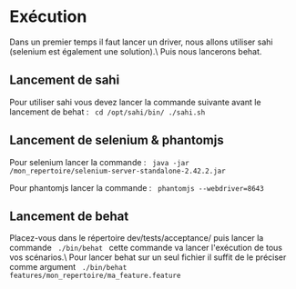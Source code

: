 # Exécution

Dans un premier temps il faut lancer un driver, nous allons utiliser sahi (selenium est également une solution).\\
Puis nous lancerons behat.

## Lancement de sahi

Pour utiliser sahi vous devez lancer la commande suivante avant le lancement de behat :
<code>
cd /opt/sahi/bin/
./sahi.sh
</code>

## Lancement de selenium & phantomjs

Pour selenium lancer la commande :
<code>
java -jar /mon_repertoire/selenium-server-standalone-2.42.2.jar
</code>

Pour phantomjs lancer la commande :
<code>
phantomjs --webdriver=8643
</code>

## Lancement de behat

Placez-vous dans le répertoire dev/tests/acceptance/ puis lancer la commande
<code>
./bin/behat
</code>
cette commande va lancer l'exécution de tous vos scénarios.\\
Pour lancer behat sur un seul fichier il suffit de le préciser comme argument
<code>
./bin/behat features/mon_repertoire/ma_feature.feature
</code>

